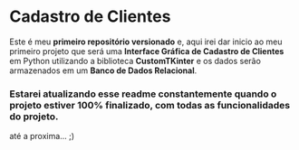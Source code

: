 # Cadastro de Clientes
 Este é meu **primeiro repositório versionado** e, aqui irei dar inicio ao meu primeiro projeto que será uma **Interface Gráfica de Cadastro de Clientes** em Python utilizando a biblioteca **CustomTKinter** e os dados serão armazenados em um **Banco de Dados Relacional**.

 ### Estarei atualizando esse readme constantemente quando o projeto estiver 100% finalizado, com todas as funcionalidades do projeto.

 até a proxima... ;)
